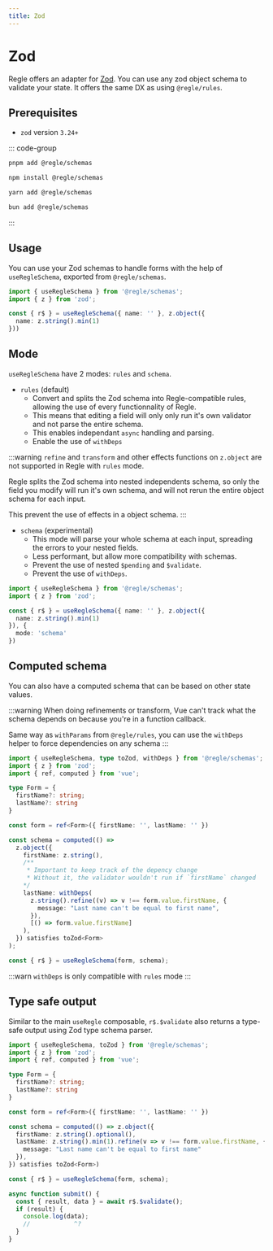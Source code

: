 ```yaml
---
title: Zod
---
```


<script setup>
import QuickUsage from '../parts/components/zod/QuickUsage.vue';
import ComputedSchema from '../parts/components/zod/ComputedSchema.vue';
</script>

# Zod <span data-title="zod"></span>

Regle offers an adapter for [Zod](https://zod.dev/). You can use any zod object schema to validate your state. It offers the same DX as using `@regle/rules`.

## Prerequisites

- `zod` version `3.24+`

::: code-group
```sh [pnpm]
pnpm add @regle/schemas
```

```sh [npm]
npm install @regle/schemas
```

```sh [yarn]
yarn add @regle/schemas
```

```sh [bun]
bun add @regle/schemas
```
:::



## Usage

You can use your Zod schemas to handle forms with the help of `useRegleSchema`, exported from `@regle/schemas`.


```ts twoslash
import { useRegleSchema } from '@regle/schemas';
import { z } from 'zod';

const { r$ } = useRegleSchema({ name: '' }, z.object({
  name: z.string().min(1)
}))
```

<QuickUsage />

## Mode

`useRegleSchema` have 2 modes: `rules` and `schema`.

- `rules` (default)
  - Convert and splits the Zod schema into Regle-compatible rules, allowing the use of every functionnality of Regle.
  - This means that editing a field will only only run it's own validator and not parse the entire schema.
  - This enables independant `async` handling and parsing.
  - Enable the use of `withDeps`

:::warning
`refine` and `transform` and other effects functions on `z.object` are not supported in Regle with `rules` mode.

Regle splits the Zod schema into nested independents schema, so only the field you modify will run it's own schema, and will not rerun the entire object schema for each input.

This prevent the use of effects in a object schema.
:::

- `schema` (experimental)
  - This mode will parse your whole schema at each input, spreading the errors to your nested fields.
  - Less performant, but allow more compatibility with schemas.
  - Prevent the use of nested `$pending` and `$validate`.
  - Prevent the use of `withDeps`.

```ts twoslash
import { useRegleSchema } from '@regle/schemas';
import { z } from 'zod';

const { r$ } = useRegleSchema({ name: '' }, z.object({
  name: z.string().min(1)
}), {
  mode: 'schema'
})
```

## Computed schema

You can also have a computed schema that can be based on other state values.

:::warning
When doing refinements or transform, Vue can't track what the schema depends on because you're in a function callback. 

Same way as `withParams` from `@regle/rules`, you can use the `withDeps` helper to force dependencies on any schema
:::

```ts twoslash
import { useRegleSchema, type toZod, withDeps } from '@regle/schemas';
import { z } from 'zod';
import { ref, computed } from 'vue';

type Form = {
  firstName?: string;
  lastName?: string
}

const form = ref<Form>({ firstName: '', lastName: '' })

const schema = computed(() =>
  z.object({
    firstName: z.string(),
    /** 
     * Important to keep track of the depency change
     * Without it, the validator wouldn't run if `firstName` changed
    */
    lastName: withDeps(
      z.string().refine((v) => v !== form.value.firstName, {
        message: "Last name can't be equal to first name",
      }),
      [() => form.value.firstName]
    ),
  }) satisfies toZod<Form>
);

const { r$ } = useRegleSchema(form, schema);

```

<ComputedSchema />


:::warn
`withDeps` is only compatible with `rules` mode
:::


## Type safe output

Similar to the main `useRegle` composable, `r$.$validate` also returns a type-safe output using Zod type schema parser.

```ts twoslash
import { useRegleSchema, toZod } from '@regle/schemas';
import { z } from 'zod';
import { ref, computed } from 'vue';

type Form = {
  firstName?: string;
  lastName?: string
}

const form = ref<Form>({ firstName: '', lastName: '' })

const schema = computed(() => z.object({
  firstName: z.string().optional(),
  lastName: z.string().min(1).refine(v => v !== form.value.firstName, {
    message: "Last name can't be equal to first name"
  }),
}) satisfies toZod<Form>)

const { r$ } = useRegleSchema(form, schema);

async function submit() {
  const { result, data } = await r$.$validate();
  if (result) {
    console.log(data);
    //            ^?
  }
}

```

